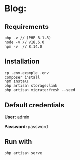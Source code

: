 # Blog:


## Requirements
```
php -v // (PHP 8.1.8)
node -v // v18.6.0
npm -v  // 8.14.0
```

## Installation
```
cp .env.example .env
composer install
npm install
php artisan storage:link
php artisan migrate:fresh --seed
```

## Default credentials
**User:** admin

**Password:** password

## Run with
```
php artisan serve
```
